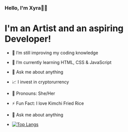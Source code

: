 ### Hello, I'm Xyra👩‍💻

# I'm an Artist and an aspiring Developer!

- 🔭 I’m still improving my coding knowledge
- 🌱 I’m currently learning HTML, CSS & JavaScript 
- 💭 Ask me about anything 
- 📈 I invest in cryptorurrency 
- 👩 Pronouns: She/Her
- ⚡ Fun Fact: I love Kimchi Fried Rice
- 💬 Ask me about anything


- [![Top Langs](https://github-readme-stats.vercel.app/api/top-langs/?username=mohit01-beep&layout=compact)](https://github.com/mohit01-beep/github-readme-stats)


<!--
**divavocado/divavocado** is a ✨ _special_ ✨ repository because its `README.md` (this file) appears on your GitHub profile.

#I'm a 3D Ar

ist, Grapic Designer a
nd a Future Web Developer</h1>

• 🔭 I’m still improving my coding knowledge
• 🌱 I’m currently learning HTML, CSS & JavaScript 

• 📈 I invest in Bitcoin
• 💬 Ask me about anything

• 👩 Pronouns: She/Her
• ⚡ Fun fact:

